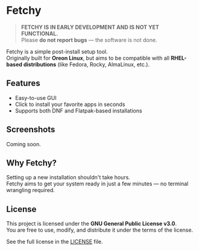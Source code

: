 # Fetchy

> **FETCHY IS IN EARLY DEVELOPMENT AND IS NOT YET FUNCTIONAL.**  
> Please **do not report bugs** — the software is not done.

Fetchy is a simple post-install setup tool.  
Originally built for **Oreon Linux**, but aims to be compatible with all **RHEL-based distributions** (like Fedora, Rocky, AlmaLinux, etc.).

## Features

- Easy-to-use GUI
- Click to install your favorite apps in seconds
- Supports both DNF and Flatpak-based installations

## Screenshots

Coming soon.

## Why Fetchy?

Setting up a new installation shouldn't take hours.  
Fetchy aims to get your system ready in just a few minutes — no terminal wrangling required.

## License

This project is licensed under the **GNU General Public License v3.0**.  
You are free to use, modify, and distribute it under the terms of the license.

See the full license in the [LICENSE](./LICENSE) file.

